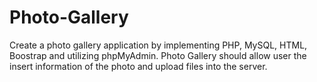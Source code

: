 # Photo-Gallery
Create a photo gallery application by implementing PHP, MySQL, HTML, Boostrap and utilizing phpMyAdmin.
Photo Gallery should allow user the insert information of the photo and upload files into the server.
